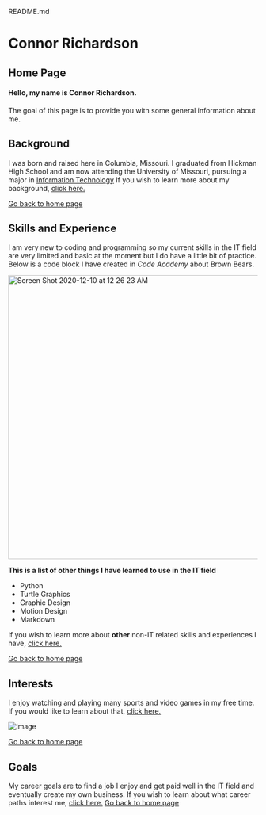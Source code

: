 README.md
# Connor Richardson
## Home Page
<h4>Hello, my name is Connor Richardson.</h4>
<body>
<p>The goal of this page is to provide you with some general information about me.</p>
</body>
  
## Background
I was born and raised here in Columbia, Missouri. I graduated from Hickman High School and am now attending the University of Missouri, pursuing a major in <a href="https://majors.missouri.edu/information-technology-bs/">Information Technology</a> If you wish to learn more about my background, [click here.](https://github.com/cnrdbf/Background.git)

[Go back to home page](./README.md)

## Skills and Experience 
I am very new to coding and programming so my current skills in the IT field are very limited and basic at the moment but I do have a little bit of practice. Below is a code block I have created in *Code Academy* about Brown Bears.

<img width="573" alt="Screen Shot 2020-12-10 at 12 26 23 AM" src="https://user-images.githubusercontent.com/75334721/101729965-c6c4ab00-3a7e-11eb-8697-17383ff00c86.png">

**This is a list of other things I have learned to use in the IT field**
- Python
- Turtle Graphics
- Graphic Design
- Motion Design
- Markdown

If you wish to learn more about **other** non-IT related skills and experiences I have, [click here.](https://github.com/cnrdbf/Skills-and-Experience.git)

[Go back to home page](./README.md)

## Interests
I enjoy watching and playing many sports and video games in my free time. If you would like to learn about that, [click here.](https://github.com/cnrdbf/Interests.git)

![image](https://user-images.githubusercontent.com/75334721/101730154-21f69d80-3a7f-11eb-891e-115a69d2605f.jpeg)

[Go back to home page](./README.md)

## Goals
My career goals are to find a job I enjoy and get paid well in the IT field and eventually create my own business.
If you wish to learn about what career paths interest me, [click here.](https://github.com/cnrdbf/Goals.git)
[Go back to home page](./README.md)
